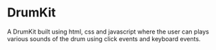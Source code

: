 # DrumKit
A DrumKit built using html, css and javascript where the user can plays various sounds of the drum using click events and keyboard events.
